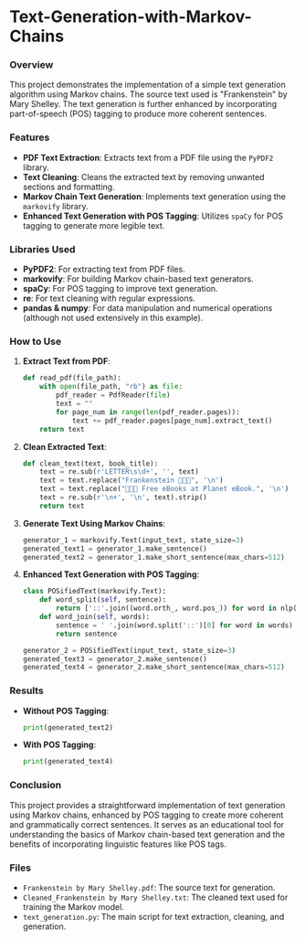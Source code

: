 # Text-Generation-with-Markov-Chains

### Overview

This project demonstrates the implementation of a simple text generation algorithm using Markov chains. The source text used is "Frankenstein" by Mary Shelley. The text generation is further enhanced by incorporating part-of-speech (POS) tagging to produce more coherent sentences.

### Features

- **PDF Text Extraction**: Extracts text from a PDF file using the `PyPDF2` library.
- **Text Cleaning**: Cleans the extracted text by removing unwanted sections and formatting.
- **Markov Chain Text Generation**: Implements text generation using the `markovify` library.
- **Enhanced Text Generation with POS Tagging**: Utilizes `spaCy` for POS tagging to generate more legible text.

### Libraries Used

- **PyPDF2**: For extracting text from PDF files.
- **markovify**: For building Markov chain-based text generators.
- **spaCy**: For POS tagging to improve text generation.
- **re**: For text cleaning with regular expressions.
- **pandas & numpy**: For data manipulation and numerical operations (although not used extensively in this example).

### How to Use

1. **Extract Text from PDF**:
   ```python
   def read_pdf(file_path):
       with open(file_path, "rb") as file:
           pdf_reader = PdfReader(file)
           text = ""
           for page_num in range(len(pdf_reader.pages)):
               text += pdf_reader.pages[page_num].extract_text()
       return text
   ```

2. **Clean Extracted Text**:
   ```python
   def clean_text(text, book_title):
       text = re.sub(r'LETTER\s\d+', '', text)
       text = text.replace("Frankenstein ", '\n')
       text = text.replace(" Free eBooks at Planet eBook.", '\n')
       text = re.sub(r'\n+', '\n', text).strip()
       return text
   ```

3. **Generate Text Using Markov Chains**:
   ```python
   generator_1 = markovify.Text(input_text, state_size=3)
   generated_text1 = generator_1.make_sentence()
   generated_text2 = generator_1.make_short_sentence(max_chars=512)
   ```

4. **Enhanced Text Generation with POS Tagging**:
   ```python
   class POSifiedText(markovify.Text):
       def word_split(self, sentence):
           return ['::'.join((word.orth_, word.pos_)) for word in nlp(sentence)]
       def word_join(self, words):
           sentence = ' '.join(word.split('::')[0] for word in words)
           return sentence

   generator_2 = POSifiedText(input_text, state_size=3)
   generated_text3 = generator_2.make_sentence()
   generated_text4 = generator_2.make_short_sentence(max_chars=512)
   ```

### Results

- **Without POS Tagging**:
  ```python
  print(generated_text2)
  ```

- **With POS Tagging**:
  ```python
  print(generated_text4)
  ```

### Conclusion

This project provides a straightforward implementation of text generation using Markov chains, enhanced by POS tagging to create more coherent and grammatically correct sentences. It serves as an educational tool for understanding the basics of Markov chain-based text generation and the benefits of incorporating linguistic features like POS tags.

### Files

- `Frankenstein by Mary Shelley.pdf`: The source text for generation.
- `Cleaned_Frankenstein by Mary Shelley.txt`: The cleaned text used for training the Markov model.
- `text_generation.py`: The main script for text extraction, cleaning, and generation.

